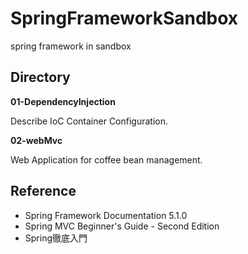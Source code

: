 # SpringFrameworkSandbox
spring framework in sandbox

## Directory

**01-DependencyInjection** 

Describe IoC Container Configuration.

**02-webMvc**

Web Application for coffee bean management.

## Reference

- Spring Framework Documentation 5.1.0
- Spring MVC Beginner's Guide - Second Edition
- Spring徹底入門
